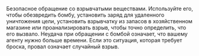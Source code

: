 Безопасное обращение со взрывчатыми веществами. Используйте его, чтобы обезвредить бомбу, установить заряд для удаленного уничтожения цели, установить взрывчатку из запасов в хозяйственном магазине или проанализировать взрыв, чтобы точно определить, что его вызвало. Неудача при обращении с бомбой означает, что вашему агенту нужно больше времени. Если это ситуация, которая требует броска, провал означает случайный взрыв.